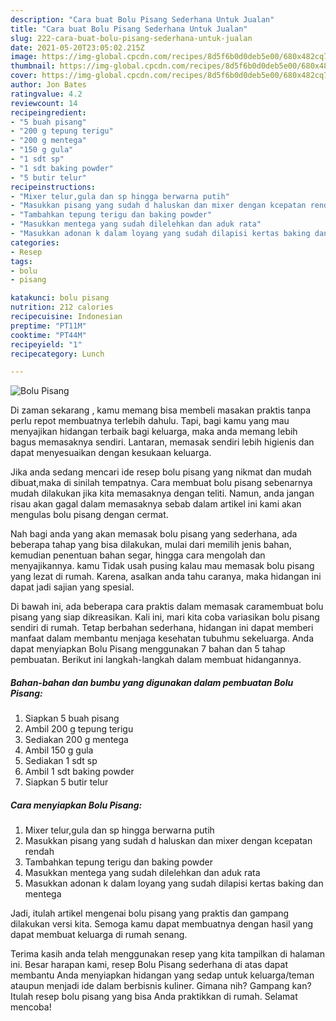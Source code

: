 ```yaml
---
description: "Cara buat Bolu Pisang Sederhana Untuk Jualan"
title: "Cara buat Bolu Pisang Sederhana Untuk Jualan"
slug: 222-cara-buat-bolu-pisang-sederhana-untuk-jualan
date: 2021-05-20T23:05:02.215Z
image: https://img-global.cpcdn.com/recipes/8d5f6b0d0deb5e00/680x482cq70/bolu-pisang-foto-resep-utama.jpg
thumbnail: https://img-global.cpcdn.com/recipes/8d5f6b0d0deb5e00/680x482cq70/bolu-pisang-foto-resep-utama.jpg
cover: https://img-global.cpcdn.com/recipes/8d5f6b0d0deb5e00/680x482cq70/bolu-pisang-foto-resep-utama.jpg
author: Jon Bates
ratingvalue: 4.2
reviewcount: 14
recipeingredient:
- "5 buah pisang"
- "200 g tepung terigu"
- "200 g mentega"
- "150 g gula"
- "1 sdt sp"
- "1 sdt baking powder"
- "5 butir telur"
recipeinstructions:
- "Mixer telur,gula dan sp hingga berwarna putih"
- "Masukkan pisang yang sudah d haluskan dan mixer dengan kcepatan rendah"
- "Tambahkan tepung terigu dan baking powder"
- "Masukkan mentega yang sudah dilelehkan dan aduk rata"
- "Masukkan adonan k dalam loyang yang sudah dilapisi kertas baking dan mentega"
categories:
- Resep
tags:
- bolu
- pisang

katakunci: bolu pisang 
nutrition: 212 calories
recipecuisine: Indonesian
preptime: "PT11M"
cooktime: "PT44M"
recipeyield: "1"
recipecategory: Lunch

---
```



![Bolu Pisang](https://img-global.cpcdn.com/recipes/8d5f6b0d0deb5e00/680x482cq70/bolu-pisang-foto-resep-utama.jpg)

Di zaman  sekarang , kamu memang bisa membeli masakan praktis tanpa perlu repot membuatnya terlebih dahulu. Tapi, bagi kamu yang mau menyajikan hidangan terbaik bagi keluarga, maka anda memang lebih bagus memasaknya sendiri. Lantaran, memasak sendiri lebih higienis dan dapat menyesuaikan dengan kesukaan keluarga.

Jika anda sedang mencari ide resep bolu pisang yang nikmat dan mudah dibuat,maka di sinilah tempatnya. Cara membuat bolu pisang  sebenarnya mudah dilakukan jika kita memasaknya dengan teliti. Namun, anda jangan risau akan gagal dalam memasaknya 
sebab dalam artikel ini kami akan mengulas bolu pisang dengan cermat.  



Nah bagi anda yang akan memasak bolu pisang yang sederhana, ada beberapa tahap yang bisa dilakukan, mulai dari memilih jenis bahan, kemudian penentuan bahan segar, hingga cara mengolah dan menyajikannya. kamu Tidak usah pusing kalau mau memasak bolu pisang yang lezat di rumah. Karena, asalkan anda  tahu caranya, maka hidangan ini dapat jadi sajian yang spesial.

Di bawah ini, ada beberapa cara praktis  dalam memasak caramembuat bolu pisang yang siap dikreasikan. Kali ini, mari kita coba variasikan bolu pisang sendiri di rumah. Tetap berbahan sederhana, hidangan ini dapat memberi manfaat dalam membantu menjaga kesehatan tubuhmu sekeluarga. Anda dapat menyiapkan Bolu Pisang menggunakan 7 bahan dan 5 tahap pembuatan. Berikut ini langkah-langkah dalam membuat hidangannya.

<!--inarticleads1-->

##### Bahan-bahan dan bumbu yang digunakan dalam pembuatan Bolu Pisang:

1. Siapkan 5 buah pisang
1. Ambil 200 g tepung terigu
1. Sediakan 200 g mentega
1. Ambil 150 g gula
1. Sediakan 1 sdt sp
1. Ambil 1 sdt baking powder
1. Siapkan 5 butir telur




<!--inarticleads2-->

##### Cara menyiapkan Bolu Pisang:

1. Mixer telur,gula dan sp hingga berwarna putih
1. Masukkan pisang yang sudah d haluskan dan mixer dengan kcepatan rendah
1. Tambahkan tepung terigu dan baking powder
1. Masukkan mentega yang sudah dilelehkan dan aduk rata
1. Masukkan adonan k dalam loyang yang sudah dilapisi kertas baking dan mentega




Jadi, itulah artikel mengenai  bolu pisang  yang praktis dan gampang dilakukan versi kita. Semoga kamu dapat membuatnya dengan hasil yang dapat membuat keluarga di rumah senang. 

Terima kasih anda telah menggunakan resep yang kita tampilkan di halaman ini. Besar harapan kami, resep  Bolu Pisang sederhana di atas dapat membantu Anda menyiapkan hidangan yang sedap untuk keluarga/teman ataupun menjadi ide dalam berbisnis kuliner. Gimana nih? Gampang kan? Itulah resep bolu pisang yang bisa Anda praktikkan di rumah. Selamat mencoba!

